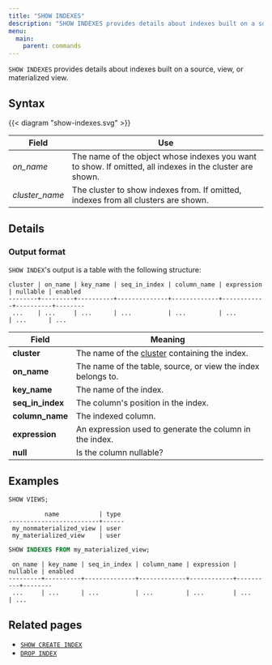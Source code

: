 ```yaml
---
title: "SHOW INDEXES"
description: "SHOW INDEXES provides details about indexes built on a source, view, or materialized view"
menu:
  main:
    parent: commands
---
```


`SHOW INDEXES` provides details about indexes built on a source, view, or materialized view.

## Syntax

{{< diagram "show-indexes.svg" >}}

Field | Use
------|-----
_on&lowbar;name_ | The name of the object whose indexes you want to show. If omitted, all indexes in the cluster are shown.
_cluster&lowbar;name_ | The cluster to show indexes from. If omitted, indexes from all clusters are shown.

## Details

### Output format

`SHOW INDEX`'s output is a table with the following structure:

```nofmt
cluster | on_name | key_name | seq_in_index | column_name | expression | nullable | enabled
--------+---------+----------+--------------+-------------+------------+----------+--------
 ...    | ...     | ...      | ...          | ...         | ...        | ...      | ...
```

Field | Meaning
------|--------
**cluster** | The name of the [cluster](/overview/key-concepts/#clusters) containing the index.
**on_name** | The name of the table, source, or view the index belongs to.
**key_name** | The name of the index.
**seq_in_index** | The column's position in the index.
**column_name** | The indexed column.
**expression** | An expression used to generate the column in the index.
**null** | Is the column nullable?

## Examples

```sql
SHOW VIEWS;
```
```nofmt
          name           | type
-------------------------+------
 my_nonmaterialized_view | user
 my_materialized_view    | user
```

```sql
SHOW INDEXES FROM my_materialized_view;
```
```nofmt
 on_name | key_name | seq_in_index | column_name | expression | nullable | enabled
---------+----------+--------------+-------------+------------+----------+--------
 ...     | ...      | ...          | ...         | ...        | ...      | ...
```

## Related pages

- [`SHOW CREATE INDEX`](../show-create-index)
- [`DROP INDEX`](../drop-index)

